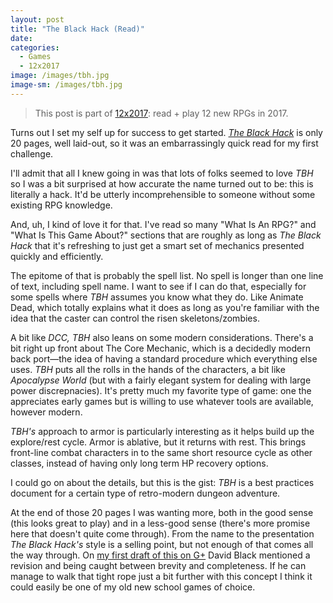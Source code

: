```yaml
---
layout: post
title: "The Black Hack (Read)"
date: 
categories:
  - Games
  - 12x2017
image: /images/tbh.jpg
image-sm: /images/tbh.jpg
---
```


> This post is part of [12x2017](/category/12x2017): read + play 12 new RPGs in 2017.

Turns out I set my self up for success to get started. _[The Black Hack](http://www.drivethrurpg.com/product/178359/The-Black-Hack?affiliate_id=470893)_ is only 20 pages, well laid-out, so it was an embarrassingly quick read for my first challenge.

I'll admit that all I knew going in was that lots of folks seemed to love _TBH_ so I was a bit surprised at how accurate the name turned out to be: this is literally a hack. It'd be utterly incomprehensible to someone without some existing RPG knowledge.

And, uh, I kind of love it for that. I've read so many "What Is An RPG?" and "What Is This Game About?" sections that are roughly as long as _The Black Hack_ that it's refreshing to just get a smart set of mechanics presented quickly and efficiently. 

The epitome of that is probably the spell list. No spell is longer than one line of text, including spell name. I want to see if I can do that, especially for some spells where _TBH_ assumes you know what they do. Like Animate Dead, which totally explains what it does as long as you're familiar with the idea that the caster can control the risen skeletons/zombies.

A bit like _DCC,_ _TBH_ also leans on some modern considerations. There's a bit right up front about The Core Mechanic, which is a decidedly modern back port—the idea of having a standard procedure which everything else uses. _TBH_ puts all the rolls in the hands of the characters, a bit like _Apocalypse World_ (but with a fairly elegant system for dealing with large power discrepnacies). It's pretty much my favorite type of game: one the appreciates early games but is willing to use whatever tools are available, however modern.

_TBH's_ approach to armor is particularly interesting as it helps build up the explore/rest cycle. Armor is ablative, but it returns with rest. This brings front-line combat characters in to the same short resource cycle as other classes, instead of having only long term HP recovery options.

I could go on about the details, but this is the gist: _TBH_ is a best practices document for a certain type of retro-modern dungeon adventure.

At the end of those 20 pages I was wanting more, both in the good sense (this looks great to play) and in a less-good sense (there's more promise here that doesn't quite come through). From the name to the presentation _The Black Hack's_ style is a selling point, but not enough of that comes all the way through. On [my first draft of this on G+](https://plus.google.com/+SageLaTorra/posts/VZevrk11QRa) David Black mentioned a revision and being caught between brevity and completeness. If he can manage to walk that tight rope just a bit further with this concept I think it could easily be one of my old new school games of choice.

